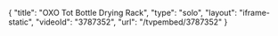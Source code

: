 {
    "title": "OXO Tot Bottle Drying Rack",
    "type": "solo",
    "layout": "iframe-static",
    "videoId": "3787352",
    "url": "\/tvpembed\/3787352"
}